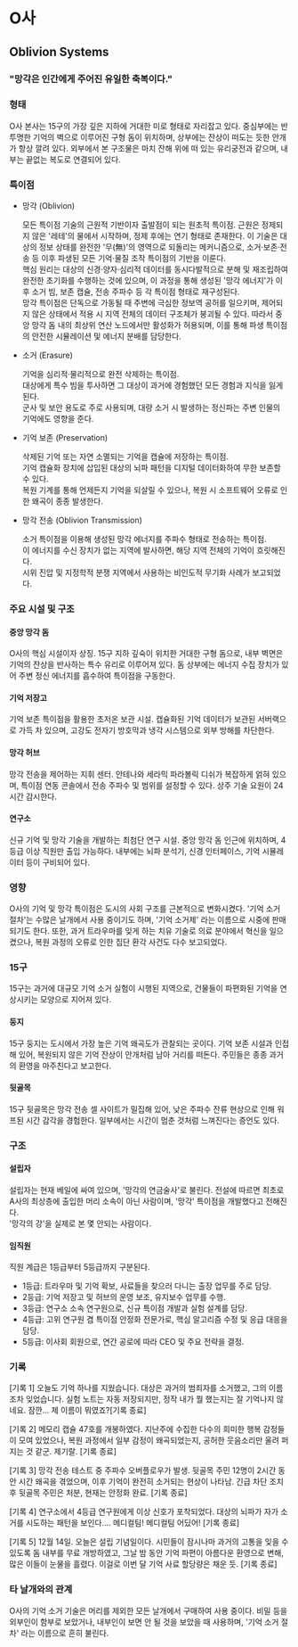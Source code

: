 # O사

## Oblivion Systems

### "망각은 인간에게 주어진 유일한 축복이다."

### 형태

O사 본사는 15구의 가장 깊은 지하에 거대한 미로 형태로 자리잡고 있다. 중심부에는 반투명한 기억의 벽으로 이루어진 구형 돔이 위치하며, 상부에는 잔상이 떠도는 듯한 안개가 항상 깔려 있다. 외부에서 본 구조물은 마치 잔해 위에 떠 있는 유리궁전과 같으며, 내부는 끝없는 복도로 연결되어 있다.

### 특이점

* 망각 (Oblivion)

  모든 특이점 기술의 근원적 기반이자 출발점이 되는 원초적 특이점.
  근원은 정제되지 않은 '레테'의 물에서 시작하며, 정제 후에는 연기 형태로 존재한다.
  이 기술은 대상의 정보 상태를 완전한 '무(無)'의 영역으로 되돌리는 메커니즘으로, 소거·보존·전송 등 이후 파생된 모든 기억·물질 조작 특이점의 기반을 이룬다.<br>
  핵심 원리는 대상의 신경·양자·심리적 데이터를 동시다발적으로 분해 및 재조립하여 완전한 초기화를 수행하는 것에 있으며, 이 과정을 통해 생성된 '망각 에너지'가 이후 소거 빔, 보존 캡슐, 전송 주파수 등 각 특이점 형태로 재구성된다.<br>
  망각 특이점은 단독으로 가동될 때 주변에 극심한 정보역 공허를 일으키며, 제어되지 않은 상태에서 적용 시 지역 전체의 데이터 구조체가 붕괴될 수 있다. 따라서 중앙 망각 돔 내의 최상위 연산 노드에서만 활성화가 허용되며, 이를 통해 파생 특이점의 안전한 시뮬레이션 및 에너지 분배를 담당한다.

* 소거 (Erasure)

  기억을 심리적·물리적으로 완전 삭제하는 특이점.<br>
  대상에게 특수 빔을 투사하면 그 대상이 과거에 경험했던 모든 경험과 지식을 잃게 된다.<br>
  군사 및 보안 용도로 주로 사용되며, 대량 소거 시 발생하는 정신파는 주변 인물의 기억에도 영향을 준다.

* 기억 보존 (Preservation)

  삭제된 기억 또는 자연 소멸되는 기억을 캡슐에 저장하는 특이점.<br>
  기억 캡슐화 장치에 삽입된 대상의 뇌파 패턴을 디지털 데이터화하여 무한 보존할 수 있다.<br>
  복원 기계를 통해 언제든지 기억을 되살릴 수 있으나, 복원 시 소프트웨어 오류로 인한 왜곡이 종종 발생한다.

* 망각 전송 (Oblivion Transmission)

  소거 특이점을 이용해 생성된 망각 에너지를 주파수 형태로 전송하는 특이점.<br>
  이 에너지를 수신 장치가 없는 지역에 발사하면, 해당 지역 전체의 기억이 흐릿해진다.<br>
  시위 진압 및 지정학적 분쟁 지역에서 사용하는 비인도적 무기화 사례가 보고되었다.

### 주요 시설 및 구조

#### 중앙 망각 돔

O사의 핵심 시설이자 상징. 15구 지하 깊숙이 위치한 거대한 구형 돔으로, 내부 벽면은 기억의 잔상을 반사하는 특수 유리로 이루어져 있다. 돔 상부에는 에너지 수집 장치가 있어 주변 정신 에너지를 흡수하여 특이점을 구동한다.

#### 기억 저장고

기억 보존 특이점을 활용한 초저온 보관 시설. 캡슐화된 기억 데이터가 보관된 서버랙으로 가득 차 있으며, 고강도 전자기 방호막과 냉각 시스템으로 외부 방해를 차단한다.

#### 망각 허브

망각 전송을 제어하는 지휘 센터. 안테나와 세라믹 파라볼릭 디쉬가 복잡하게 얽혀 있으며, 특이점 연동 콘솔에서 전송 주파수 및 범위를 설정할 수 있다. 상주 기술 요원이 24시간 감시한다.

#### 연구소

신규 기억 및 망각 기술을 개발하는 최첨단 연구 시설. 중앙 망각 돔 인근에 위치하며, 4등급 이상 직원만 출입 가능하다. 내부에는 뇌파 분석기, 신경 인터페이스, 기억 시뮬레이터 등이 구비되어 있다.

### 영향

O사의 기억 및 망각 특이점은 도시의 사회 구조를 근본적으로 변화시켰다. '기억 소거 절차'는 수많은 날개에서 사용 중이기도 하며, '기억 소거제' 라는 이름으로 시중에 판매되기도 한다. 또한, 과거 트라우마를 잊게 하는 치유 기술로 의료 분야에서 혁신을 일으켰으나, 복원 과정의 오류로 인한 집단 환각 사건도 다수 보고되었다.

### 15구

15구는 과거에 대규모 기억 소거 실험이 시행된 지역으로, 건물들이 파편화된 기억을 연상시키는 모양으로 지어져 있다.

#### 둥지

15구 둥지는 도시에서 가장 높은 기억 왜곡도가 관찰되는 곳이다. 기억 보존 시설과 인접해 있어, 복원되지 않은 기억 잔상이 안개처럼 남아 거리를 떠돈다. 주민들은 종종 과거의 환영을 마주친다고 보고한다.

#### 뒷골목

15구 뒷골목은 망각 전송 셀 사이트가 밀집해 있어, 낮은 주파수 잔류 현상으로 인해 워프된 시간 감각을 경험한다. 일부에서는 시간이 멈춘 것처럼 느껴진다는 증언도 있다.

### 구조

#### 설립자

설립자는 현재 베일에 싸여 있으며, '망각의 연금술사'로 불린다. 전설에 따르면 최초로 A사의 최상층에 출입한 머리 소속이 아닌 사람이며, '망각' 특이점을 개발했다고 전해진다.<br>
'망각의 강'을 실제로 본 몇 안되는 사람이다.

#### 임직원

직원 계급은 1등급부터 5등급까지 구분된다.

* 1등급: 트라우마 및 기억 확보, 사료들을 찾으러 다니는 출장 업무를 주로 담당.
* 2등급: 기억 저장고 및 허브의 운영 보조, 유지보수 업무를 수행.
* 3등급: 연구소 소속 연구원으로, 신규 특이점 개발과 실험 설계를 담당.
* 4등급: 고위 연구원 겸 특이점 안정화 전문가로, 핵심 알고리즘 수정 및 응급 대응을 담당.
* 5등급: 이사회 회원으로, 연간 공로에 따라 CEO 및 주요 전략을 결정.

### 기록

[기록 1]
오늘도 기억 하나를 지웠습니다. 대상은 과거의 범죄자를 소거했고, 그의 이름조차 잊었습니다. 실험 노트는 자동 저장되지만, 정작 내가 뭘 했는지는 잘 기억나지 않네요. 잠깐... 제 이름이 뭐였죠?\[기록 종료]

[기록 2]
메모리 캡슐 47호를 개봉하였다. 지난주에 수집한 다수의 희미한 행복 감정들이 모여 있었으나, 복원 과정에서 일부 감정이 왜곡되었는지, 공허한 웃음소리만 울려 퍼지는 것 같군. 제기랄. \[기록 종료]

[기록 3]
망각 전송 테스트 중 주파수 오버플로우가 발생. 뒷골목 주민 12명이 2시간 동안 시간 왜곡을 겪었으며, 이후 기억이 완전히 소거되는 현상이 나타남. 긴급 차단 조치 후 뒷골목 주민은 처분, 현재는 안정화 완료. [기록 종료]

[기록 4]
연구소에서 4등급 연구원에게 이상 신호가 포착되었다. 대상의 뇌파가 자가 소거를 시도하는 패턴을 보인다.... 메디컬팀! 메디컬팀 어딨어! \[기록 종료]

[기록 5]
12월 14일. 오늘은 설립 기념일이다. 시민들이 잠시나마 과거의 고통을 잊을 수 있도록 돔 내부를 무료 개방하였고, 그날 밤 동안 기억 파편이 아름다운 환영으로 변해, 많은 이들이 눈물을 흘렸다. 이걸로 이번 달 기억 사료 할당량은 채운 듯. [기록 종료]

### 타 날개와의 관계

O사의 기억 소거 기술은 머리를 제외한 모든 날개에서 구매하여 사용 중이다.
비밀 등을 외부인이 함부로 보았거나, 내부인이 보면 안 될 것을 보았을 때 사용하며, '기억 소거 절차' 라는 이름으로 흔히 불린다.
